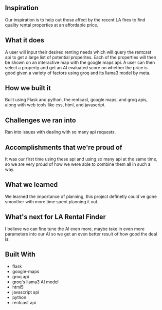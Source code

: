 ## Inspiration
Our inspiration is to help out those affect by the recent LA fires to find quality rental properties at an affordable price.

## What it does
A user will input their desired renting needs which will query the rentcast api to get a large list of potential properites. Each of the properties will then be shown on an interactive map with the google maps api. A user can then select a property and get an AI evaluated score on whether the price is good given a variety of factors using groq and its llama3 model by meta.

## How we built it
Built using Flask and python, the rentcast, google maps, and groq apis, along with web tools like css, html, and javascript.

## Challenges we ran into
Ran into issues with dealing with so many api requests.

## Accomplishments that we're proud of
It was our first time using these api and using so many api at the same time, so we are very proud of how we were able to combine them all in such a way.

## What we learned
We learned the importance of planning, this project definetly could've gone smoother with more time spent planning it out.

## What's next for LA Rental Finder
I believe we can fine tune the AI even more, maybe take in even more parameters into our AI so we get an even better result of how good the deal is.

## Built With
- flask
- google-maps
- groq api
- groq's llama3 AI model
- html5
- javascript api
- python
- rentcast api
